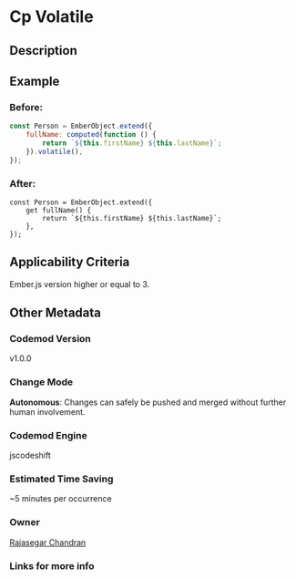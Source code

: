 # Cp Volatile

## Description

## Example

### Before:

```jsx
const Person = EmberObject.extend({
	fullName: computed(function () {
		return `${this.firstName} ${this.lastName}`;
	}).volatile(),
});
```

### After:

```tsx
const Person = EmberObject.extend({
	get fullName() {
		return `${this.firstName} ${this.lastName}`;
	},
});
```

## Applicability Criteria

Ember.js version higher or equal to 3.

## Other Metadata

### Codemod Version

v1.0.0

### Change Mode

**Autonomous**: Changes can safely be pushed and merged without further human involvement.

### **Codemod Engine**

jscodeshift

### Estimated Time Saving

~5 minutes per occurrence

### Owner

[Rajasegar Chandran](https://github.com/rajasegar)

### Links for more info
